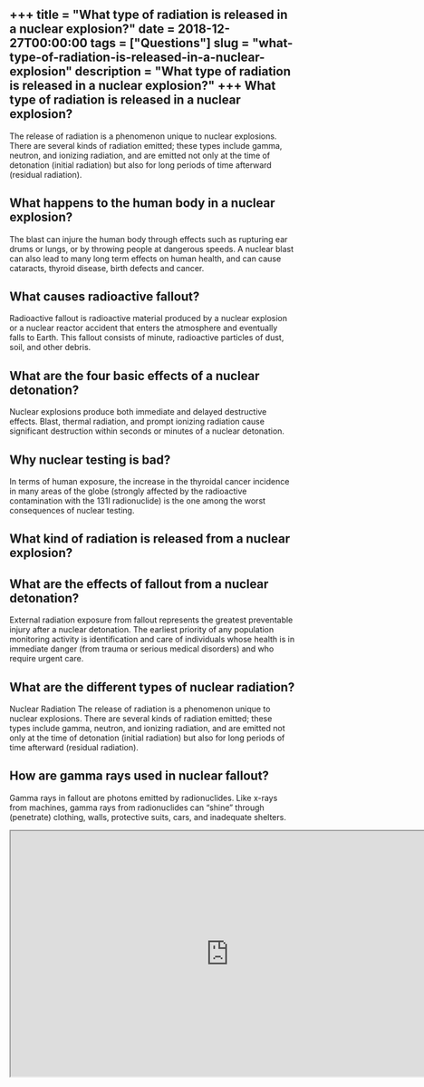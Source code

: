 +++
title = "What type of radiation is released in a nuclear explosion?"
date = 2018-12-27T00:00:00
tags = ["Questions"]
slug = "what-type-of-radiation-is-released-in-a-nuclear-explosion"
description = "What type of radiation is released in a nuclear explosion?"
+++
What type of radiation is released in a nuclear explosion?
----------------------------------------------------------

The release of radiation is a phenomenon unique to nuclear explosions. There are several kinds of radiation emitted; these types include gamma, neutron, and ionizing radiation, and are emitted not only at the time of detonation (initial radiation) but also for long periods of time afterward (residual radiation).

What happens to the human body in a nuclear explosion?
------------------------------------------------------

The blast can injure the human body through effects such as rupturing ear drums or lungs, or by throwing people at dangerous speeds. A nuclear blast can also lead to many long term effects on human health, and can cause cataracts, thyroid disease, birth defects and cancer.

What causes radioactive fallout?
--------------------------------

Radioactive fallout is radioactive material produced by a nuclear explosion or a nuclear reactor accident that enters the atmosphere and eventually falls to Earth. This fallout consists of minute, radioactive particles of dust, soil, and other debris.

What are the four basic effects of a nuclear detonation?
--------------------------------------------------------

Nuclear explosions produce both immediate and delayed destructive effects. Blast, thermal radiation, and prompt ionizing radiation cause significant destruction within seconds or minutes of a nuclear detonation.

Why nuclear testing is bad?
---------------------------

In terms of human exposure, the increase in the thyroidal cancer incidence in many areas of the globe (strongly affected by the radioactive contamination with the 131I radionuclide) is the one among the worst consequences of nuclear testing.

What kind of radiation is released from a nuclear explosion?
------------------------------------------------------------

What are the effects of fallout from a nuclear detonation?
----------------------------------------------------------

External radiation exposure from fallout represents the greatest preventable injury after a nuclear detonation. The earliest priority of any population monitoring activity is identification and care of individuals whose health is in immediate danger (from trauma or serious medical disorders) and who require urgent care.

What are the different types of nuclear radiation?
--------------------------------------------------

Nuclear Radiation The release of radiation is a phenomenon unique to nuclear explosions. There are several kinds of radiation emitted; these types include gamma, neutron, and ionizing radiation, and are emitted not only at the time of detonation (initial radiation) but also for long periods of time afterward (residual radiation).

How are gamma rays used in nuclear fallout?
-------------------------------------------

Gamma rays in fallout are photons emitted by radionuclides. Like x-rays from machines, gamma rays from radionuclides can “shine” through (penetrate) clothing, walls, protective suits, cars, and inadequate shelters.

<iframe allow="accelerometer; autoplay; clipboard-write; encrypted-media; gyroscope; picture-in-picture" allowfullscreen="" class="__youtube_prefs__  epyt-is-override  no-lazyload" data-no-lazy="1" data-origheight="433" data-origwidth="770" data-skipgform_ajax_framebjll="" height="433" id="_ytid_21901" loading="lazy" src="https://www.youtube.com/embed/b3MDUT1MqwQ?enablejsapi=1&autoplay=0&cc_load_policy=0&cc_lang_pref=&iv_load_policy=1&loop=0&modestbranding=0&rel=1&fs=1&playsinline=0&autohide=2&theme=dark&color=red&controls=1&" title="YouTube player" width="770"></iframe>